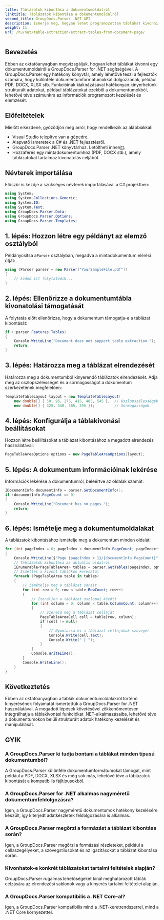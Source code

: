```yaml
---
title: Táblázatok kibontása a dokumentumoldalról
linktitle: Táblázatok kibontása a dokumentumoldalról
second_title: GroupDocs.Parser .NET API
description: Ismerje meg, hogyan lehet programozottan táblákat kivonni dokumentumokból a GroupDocs.Parser for .NET segítségével. Ez az átfogó oktatóanyag lépésről lépésre nyújt útmutatást.
weight: 11
url: /hu/net/table-extraction/extract-tables-from-document-page/
---
```

## Bevezetés
Ebben az oktatóanyagban megvizsgáljuk, hogyan lehet táblákat kivonni egy dokumentumoldalról a GroupDocs.Parser for .NET segítségével. A GroupDocs.Parser egy hatékony könyvtár, amely lehetővé teszi a fejlesztők számára, hogy különféle dokumentumformátumokkal dolgozzanak, például PDF, DOCX, XLSX stb. Funkcióinak kiaknázásával hatékonyan kinyerhetünk strukturált adatokat, például táblázatokat ezekből a dokumentumokból, lehetővé téve számunkra az információk programozott kezelését és elemzését.
## Előfeltételek
Mielőtt elkezdené, győződjön meg arról, hogy rendelkezik az alábbiakkal:
- Visual Studio telepítve van a gépedre.
- Alapvető ismeretek a C# és .NET fejlesztésről.
-  GroupDocs.Parser .NET könyvtárhoz. Letöltheti innen[itt](https://releases.groupdocs.com/parser/net/).
- Hozzáférés egy mintadokumentumhoz (PDF, DOCX stb.), amely táblázatokat tartalmaz kivonatolás céljából.

## Névterek importálása
Először is kezdje a szükséges névterek importálásával a C# projektben:
```csharp
using System;
using System.Collections.Generic;
using System.IO;
using System.Text;
using GroupDocs.Parser.Data;
using GroupDocs.Parser.Options;
using GroupDocs.Parser.Templates;
```
## 1. lépés: Hozzon létre egy példányt az elemző osztályból
 Példányosítsa a`Parser` osztályban, megadva a mintadokumentum elérési útját:
```csharp
using (Parser parser = new Parser("YourSampleFile.pdf"))
{
    // kódod itt folytatódik...
}
```
## 2. lépés: Ellenőrizze a dokumentumtábla kivonatolási támogatását
A folytatás előtt ellenőrizze, hogy a dokumentum támogatja-e a táblázat kibontását:
```csharp
if (!parser.Features.Tables)
{
    Console.WriteLine("Document does not support table extraction.");
    return;
}
```
## 3. lépés: Határozza meg a táblázat elrendezését
Határozza meg a dokumentumból kinyerendő táblázatok elrendezését. Adja meg az oszlopszélességet és a sormagasságot a dokumentum szerkezetének megfelelően:
```csharp
TemplateTableLayout layout = new TemplateTableLayout(
    new double[] { 50, 95, 275, 415, 485, 545 },  // Oszlopszélességek
    new double[] { 325, 340, 365, 395 });         // Sormagasságok
```
## 4. lépés: Konfigurálja a táblakivonási beállításokat
Hozzon létre beállításokat a táblázat kibontásához a megadott elrendezés használatával:
```csharp
PageTableAreaOptions options = new PageTableAreaOptions(layout);
```
## 5. lépés: A dokumentum információinak lekérése
Információk lekérése a dokumentumról, beleértve az oldalak számát:
```csharp
IDocumentInfo documentInfo = parser.GetDocumentInfo();
if (documentInfo.PageCount == 0)
{
    Console.WriteLine("Document has no pages.");
    return;
}
```
## 6. lépés: Ismételje meg a dokumentumoldalakat
A táblázatok kibontásához ismételje meg a dokumentum minden oldalát:
```csharp
for (int pageIndex = 0; pageIndex < documentInfo.PageCount; pageIndex++)
{
    Console.WriteLine($"Page {pageIndex + 1}/{documentInfo.PageCount}");
    // Táblázatok kibontása az aktuális oldalról
    IEnumerable<PageTableArea> tables = parser.GetTables(pageIndex, options);
    // Ismétlés a kivont táblákon keresztül
    foreach (PageTableArea table in tables)
    {
        // Ismételje meg a táblázat sorait
        for (int row = 0; row < table.RowCount; row++)
        {
            // Iteráljon a táblázat oszlopai között
            for (int column = 0; column < table.ColumnCount; column++)
            {
                // Szerezd meg a táblázat celláját
                PageTableAreaCell cell = table[row, column];
                if (cell != null)
                {
                    // Nyomtassa ki a táblázat cellájának szövegét
                    Console.Write(cell.Text);
                    Console.Write(" | ");
                }
            }
            Console.WriteLine();
        }
        Console.WriteLine();
    }
}
```

## Következtetés
Ebben az oktatóanyagban a táblák dokumentumoldalakról történő kinyerésének folyamatát ismertettük a GroupDocs.Parser for .NET használatával. A megadott lépések követésével zökkenőmentesen integrálhatja a táblakivonási funkciókat .NET-alkalmazásaiba, lehetővé téve a dokumentumokon belüli strukturált adatok hatékony kezelését és manipulálását.

## GYIK
### A GroupDocs.Parser ki tudja bontani a táblákat minden típusú dokumentumból?
A GroupDocs.Parser különféle dokumentumformátumokat támogat, mint például a PDF, DOCX, XLSX és még sok más, lehetővé téve a táblázatok kibontását a kompatibilis fájltípusokból.
### A GroupDocs.Parser for .NET alkalmas nagyméretű dokumentumfeldolgozásra?
Igen, a GroupDocs.Parser nagyméretű dokumentumok hatékony kezelésére készült, így kiterjedt adatkészletek feldolgozására is alkalmas.
### A GroupDocs.Parser megőrzi a formázást a táblázat kibontása során?
Igen, a GroupDocs.Parser megőrzi a formázási részleteket, például a cellaszegélyeket, a szövegstílusokat és az igazításokat a táblázat kibontása során.
### Kivonhatok-e konkrét táblázatokat tartalmi feltételek alapján?
GroupDocs.Parser rugalmas lehetőségeket kínál meghatározott táblák célzására az elrendezési sablonok vagy a kinyerés tartalmi feltételei alapján.
### A GroupDocs.Parser kompatibilis a .NET Core-al?
Igen, a GroupDocs.Parser kompatibilis mind a .NET-keretrendszerrel, mind a .NET Core környezettel.